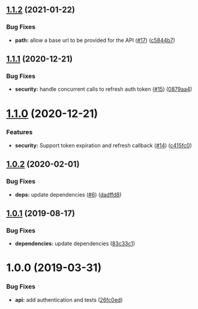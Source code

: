 ## [1.1.2](https://github.com/phil-mitchell/exegesis-plugin-clientapi/compare/v1.1.1...v1.1.2) (2021-01-22)


### Bug Fixes

* **path:** allow a base url to be provided for the API ([#17](https://github.com/phil-mitchell/exegesis-plugin-clientapi/issues/17)) ([c5844b7](https://github.com/phil-mitchell/exegesis-plugin-clientapi/commit/c5844b7501bae81e03f275798422f5638a344592))

## [1.1.1](https://github.com/phil-mitchell/exegesis-plugin-clientapi/compare/v1.1.0...v1.1.1) (2020-12-21)


### Bug Fixes

* **security:** handle concurrent calls to refresh auth token ([#15](https://github.com/phil-mitchell/exegesis-plugin-clientapi/issues/15)) ([0879aa4](https://github.com/phil-mitchell/exegesis-plugin-clientapi/commit/0879aa426f65b14332ceecefd3e693704aee48cd))

# [1.1.0](https://github.com/phil-mitchell/exegesis-plugin-clientapi/compare/v1.0.2...v1.1.0) (2020-12-21)


### Features

* **security:** Support token expiration and refresh callback ([#14](https://github.com/phil-mitchell/exegesis-plugin-clientapi/issues/14)) ([c415fc0](https://github.com/phil-mitchell/exegesis-plugin-clientapi/commit/c415fc06437095a0b752cc0e461641e195a64d4d))

## [1.0.2](https://github.com/phil-mitchell/exegesis-plugin-clientapi/compare/v1.0.1...v1.0.2) (2020-02-01)


### Bug Fixes

* **deps:** update dependencies ([#6](https://github.com/phil-mitchell/exegesis-plugin-clientapi/issues/6)) ([dadffd8](https://github.com/phil-mitchell/exegesis-plugin-clientapi/commit/dadffd88a5c8f75feed6dc47792ce5b202a9bd7c))

## [1.0.1](https://github.com/phil-mitchell/exegesis-plugin-clientapi/compare/v1.0.0...v1.0.1) (2019-08-17)


### Bug Fixes

* **dependencies:** update dependencies ([83c33c1](https://github.com/phil-mitchell/exegesis-plugin-clientapi/commit/83c33c1))

# 1.0.0 (2019-03-31)


### Bug Fixes

* **api:** add authentication and tests ([26fc0ed](https://github.com/phil-mitchell/exegesis-plugin-clientapi/commit/26fc0ed))
